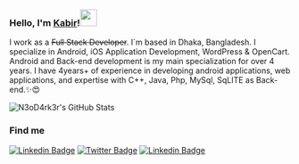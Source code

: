 
### Hello, I'm [Kabir](https://n3o-d4rk3r.github.io)!<img src="https://media.giphy.com/media/hvRJCLFzcasrR4ia7z/giphy.gif" width="30px"> 

I work as a ~~Full Stack Developer~~. I´m based in Dhaka, Bangladesh. I specialize in Android, iOS Application Development, WordPress & OpenCart. Android and Back-end development is my main specialization for over 4 years. I have 4years+ of experience in developing android applications, web applications, and expertise with C++, Java, Php, MySql, SqLITE as Back-end.✨😍


![N3oD4rk3r's GitHub Stats](https://github-readme-stats.vercel.app/api?username=n3o-d4rk3r&show_icons=true&theme=radical)
### Find me

[![Linkedin Badge](https://img.shields.io/badge/-Facebook-blue?style=flat-square&logo=Facebook&logoColor=white&link=https://www.facebook.com/ictd.kabir/)](https://www.facebook.com/ictd.kabir/) [![Twitter Badge](https://img.shields.io/badge/-Twitter-1ca0f1?style=flat-square&labelColor=1ca0f1&logo=twitter&logoColor=white&link=https://twitter.com/ictd_kabir)](https://twitter.com/ictd_kabir) [![Linkedin Badge](https://img.shields.io/badge/-LinkedIn-blue?style=flat-square&logo=Linkedin&logoColor=white&link=https://www.linkedin.com/in/harshkumarkhatri/)](https://www.linkedin.com/in/n3o-d4rk3r/)  

